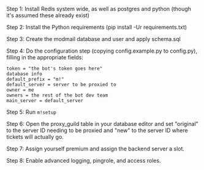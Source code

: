 Step 1: Install Redis system wide, as well as postgres and python (though it's assumed these already exist)

Step 2: Install the Python requirements (pip install -Ur requirements.txt)

Step 3: Create the modmail database and user and apply schema.sql

Step 4: Do the configuration step (copying config.example.py to config.py), filling in the appropriate fields:

```
token = "the bot's token goes here"
database info
default_prefix = "m!"
default_server = server to be proxied to
owner = me
owners = the rest of the bot dev team
main_server = default_server
```
Step 5: Run `m!setup`

Step 6: Open the proxy_guild table in your database editor and set "original" to the server ID needing to be proxied 
and "new" to the server ID where tickets will actually go. 

Step 7: Assign yourself premium and assign the backend server a slot.

Step 8: Enable advanced logging, pingrole, and access roles.
